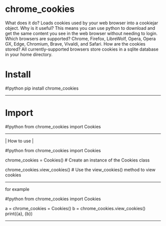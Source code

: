 # chrome_cookies
What does it do? Loads cookies used by your web browser into a cookiejar object.
Why is it useful? This means you can use python to download and get the same content you see in the web browser without needing to login.
Which browsers are supported? Chrome, Firefox, LibreWolf, Opera, Opera GX, Edge, Chromium, Brave, Vivaldi, and Safari.
How are the cookies stored? All currently-supported browsers store cookies in a sqlite database in your home directory.
# Install

#!python
pip install chrome_cookies

-----------------------------------------------------------------------------------------------------------------------------------------------------

# Import

#!python
from chrome_cookies import Cookies

-----------------------------------------------------------------------------------------------------------------------------------------------------

| How to use |

#!python
from chrome_cookies import Cookies

chrome_cookies = Cookies() # Create an instance of the Cookies class

chrome_cookies.view_cookies() # Use the view_cookies() method to view cookies


-----------------------------------------------------------------------------------------------------------------------------------------------------


for example

#!python
from chrome_cookies import Cookies

a = chrome_cookies = Cookies()
b = chrome_cookies.view_cookies()
print({a}, {b})

-----------------------------------------------------------------------------------------------------------------------------------------------------
